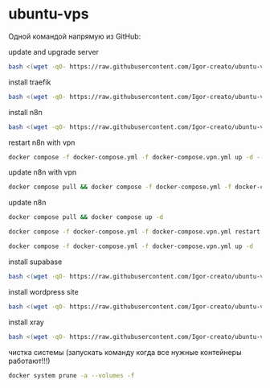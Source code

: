 # ubuntu-vps

Одной командой напрямую из GitHub:

update and upgrade server

```bash
bash <(wget -qO- https://raw.githubusercontent.com/Igor-creato/ubuntu-vps/main/install.sh)
```

install traefik

```bash
bash <(wget -qO- https://raw.githubusercontent.com/Igor-creato/ubuntu-vps/main/docker-files/traefik/setup-traefik.sh)
```

install n8n

```bash
bash <(wget -qO- https://raw.githubusercontent.com/Igor-creato/ubuntu-vps/main/docker-files/n8n/install-n8n.sh)
```
restart n8n with vpn 
```bash
docker compose -f docker-compose.yml -f docker-compose.vpn.yml up -d --force-recreate n8n
```
update n8n with vpn
```bash
docker compose pull && docker compose -f docker-compose.yml -f docker-compose.vpn.yml up -d
```
update n8n
```bash
docker compose pull && docker compose up -d 
```
```bash
docker compose -f docker-compose.yml -f docker-compose.vpn.yml restart n8n
```
```bash
docker compose -f docker-compose.yml -f docker-compose.vpn.yml up -d
```
install supabase
```bash
bash <(wget -qO- https://raw.githubusercontent.com/Igor-creato/ubuntu-vps/main/docker-files/supabase/install-supabase.sh)
```
install wordpress site
```bash
bash <(wget -qO- https://raw.githubusercontent.com/Igor-creato/ubuntu-vps/main/docker-files/wordpress/install-wp.sh)
```
install xray
```bash
bash <(wget -qO- https://raw.githubusercontent.com/Igor-creato/ubuntu-vps/main/docker-files/xray/install-xray.sh)
```
чистка системы (запускать команду когда все нужные контейнеры работают!!!)
```bash
docker system prune -a --volumes -f
```
